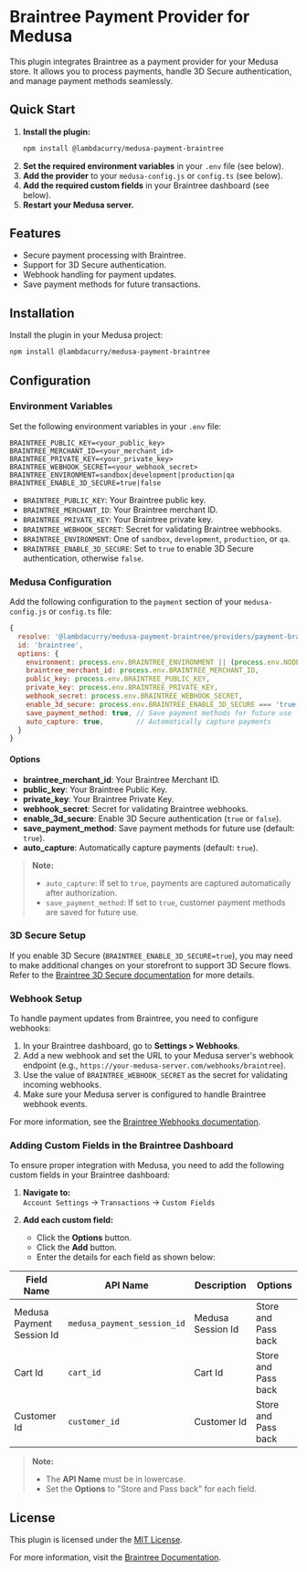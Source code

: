 # Braintree Payment Provider for Medusa

This plugin integrates Braintree as a payment provider for your Medusa store. It allows you to process payments, handle 3D Secure authentication, and manage payment methods seamlessly.

## Quick Start

1. **Install the plugin:**
   ```bash
   npm install @lambdacurry/medusa-payment-braintree
   ```
2. **Set the required environment variables** in your `.env` file (see below).
3. **Add the provider** to your `medusa-config.js` or `config.ts` (see below).
4. **Add the required custom fields** in your Braintree dashboard (see below).
5. **Restart your Medusa server.**

## Features

- Secure payment processing with Braintree.
- Support for 3D Secure authentication.
- Webhook handling for payment updates.
- Save payment methods for future transactions.

## Installation

Install the plugin in your Medusa project:

```bash
npm install @lambdacurry/medusa-payment-braintree
```

## Configuration

### Environment Variables

Set the following environment variables in your `.env` file:

```env
BRAINTREE_PUBLIC_KEY=<your_public_key>
BRAINTREE_MERCHANT_ID=<your_merchant_id>
BRAINTREE_PRIVATE_KEY=<your_private_key>
BRAINTREE_WEBHOOK_SECRET=<your_webhook_secret>
BRAINTREE_ENVIRONMENT=sandbox|development|production|qa
BRAINTREE_ENABLE_3D_SECURE=true|false
```

- `BRAINTREE_PUBLIC_KEY`: Your Braintree public key.
- `BRAINTREE_MERCHANT_ID`: Your Braintree merchant ID.
- `BRAINTREE_PRIVATE_KEY`: Your Braintree private key.
- `BRAINTREE_WEBHOOK_SECRET`: Secret for validating Braintree webhooks.
- `BRAINTREE_ENVIRONMENT`: One of `sandbox`, `development`, `production`, or `qa`.
- `BRAINTREE_ENABLE_3D_SECURE`: Set to `true` to enable 3D Secure authentication, otherwise `false`.

### Medusa Configuration

Add the following configuration to the `payment` section of your `medusa-config.js` or `config.ts` file:

```javascript
{
  resolve: '@lambdacurry/medusa-payment-braintree/providers/payment-braintree',
  id: 'braintree',
  options: {
    environment: process.env.BRAINTREE_ENVIRONMENT || (process.env.NODE_ENV !== 'production' ? 'sandbox' : 'production'),
    braintree_merchant_id: process.env.BRAINTREE_MERCHANT_ID,
    public_key: process.env.BRAINTREE_PUBLIC_KEY,
    private_key: process.env.BRAINTREE_PRIVATE_KEY,
    webhook_secret: process.env.BRAINTREE_WEBHOOK_SECRET,
    enable_3d_secure: process.env.BRAINTREE_ENABLE_3D_SECURE === 'true',
    save_payment_method: true, // Save payment methods for future use
    auto_capture: true,        // Automatically capture payments
  }
}
```

#### Options

- **braintree_merchant_id**: Your Braintree Merchant ID.
- **public_key**: Your Braintree Public Key.
- **private_key**: Your Braintree Private Key.
- **webhook_secret**: Secret for validating Braintree webhooks.
- **enable_3d_secure**: Enable 3D Secure authentication (`true` or `false`).
- **save_payment_method**: Save payment methods for future use (default: `true`).
- **auto_capture**: Automatically capture payments (default: `true`).

> **Note:**
> - `auto_capture`: If set to `true`, payments are captured automatically after authorization.
> - `save_payment_method`: If set to `true`, customer payment methods are saved for future use.

### 3D Secure Setup

If you enable 3D Secure (`BRAINTREE_ENABLE_3D_SECURE=true`), you may need to make additional changes on your storefront to support 3D Secure flows. Refer to the [Braintree 3D Secure documentation](https://developer.paypal.com/braintree/docs/guides/3d-secure/overview/) for more details.

### Webhook Setup

To handle payment updates from Braintree, you need to configure webhooks:

1. In your Braintree dashboard, go to **Settings > Webhooks**.
2. Add a new webhook and set the URL to your Medusa server's webhook endpoint (e.g., `https://your-medusa-server.com/webhooks/braintree`).
3. Use the value of `BRAINTREE_WEBHOOK_SECRET` as the secret for validating incoming webhooks.
4. Make sure your Medusa server is configured to handle Braintree webhook events.

For more information, see the [Braintree Webhooks documentation](https://developer.paypal.com/braintree/docs/guides/webhooks/overview).

### Adding Custom Fields in the Braintree Dashboard

To ensure proper integration with Medusa, you need to add the following custom fields in your Braintree dashboard:

1. **Navigate to:**  
   `Account Settings` → `Transactions` → `Custom Fields`

2. **Add each custom field:**
   - Click the **Options** button.
   - Click the **Add** button.
   - Enter the details for each field as shown below:

| Field Name                | API Name                    | Description         | Options             |
|--------------------------|-----------------------------|---------------------|---------------------|
| Medusa Payment Session Id | `medusa_payment_session_id` | Medusa Session Id   | Store and Pass back |
| Cart Id                   | `cart_id`                   | Cart Id             | Store and Pass back |
| Customer Id               | `customer_id`               | Customer Id         | Store and Pass back |

> **Note:**  
> - The **API Name** must be in lowercase.  
> - Set the **Options** to "Store and Pass back" for each field.

## License

This plugin is licensed under the [MIT License](LICENSE).

For more information, visit the [Braintree Documentation](https://developer.paypal.com/braintree/docs).  